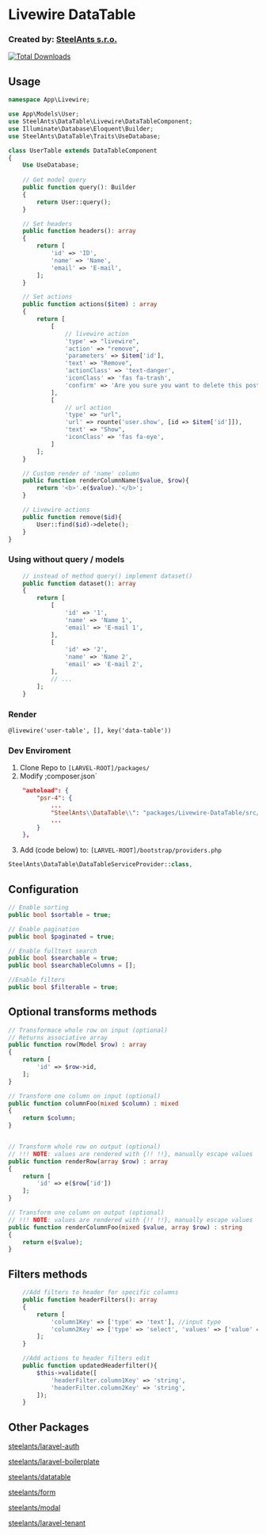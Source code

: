 # Livewire DataTable
### Created by: [SteelAnts s.r.o.](https://www.steelants.cz/)

[![Total Downloads](https://img.shields.io/packagist/dt/steelants/datatable.svg?style=flat-square)](https://packagist.org/packages/steelants/datatable)

## Usage

```php
namespace App\Livewire;

use App\Models\User;
use SteelAnts\DataTable\Livewire\DataTableComponent;
use Illuminate\Database\Eloquent\Builder;
use SteelAnts\DataTable\Traits\UseDatabase;

class UserTable extends DataTableComponent
{
    Use UseDatabase;
    
    // Get model query
    public function query(): Builder
    {
        return User::query();
    }

    // Set headers
    public function headers(): array
    {
        return [    
            'id' => 'ID',
            'name' => 'Name',
            'email' => 'E-mail',
        ];
    }

    // Set actions
    public function actions($item) : array
    {
        return [
            [
                // livewire action
                'type' => "livewire",
                'action' => "remove",
                'parameters' => $item['id'],
                'text' => "Remove",
                'actionClass' => 'text-danger',
                'iconClass' => 'fas fa-trash',
                'confirm' => 'Are you sure you want to delete this post?',
            ],
            [
                // url action
                'type' => "url",
                'url' => rounte('user.show', [id => $item['id']]),
                'text' => "Show",
                'iconClass' => 'fas fa-eye',
            ]
        ];
    }

    // Custom render of 'name' column
    public function renderColumnName($value, $row){
        return '<b>'.e($value).'</b>';
    }

    // Livewire actions
    public function remove($id){
        User::find($id)->delete();
    }
}
```

### Using without query / models
```php
    // instead of method query() implement dataset() 
    public function dataset(): array
    {
        return [
            [    
                'id' => '1',
                'name' => 'Name 1',
                'email' => 'E-mail 1',
            ],
            [    
                'id' => '2',
                'name' => 'Name 2',
                'email' => 'E-mail 2',
            ],
            // ...
        ];
    }
```

### Render
```blade
@livewire('user-table', [], key('data-table'))
```

### Dev Enviroment
1) Clone Repo to `[LARVEL-ROOT]/packages/`
2) Modify ;composer.json`
```json
    "autoload": {
        "psr-4": {
            ...
            "SteelAnts\\DataTable\\": "packages/Livewire-DataTable/src/"
            ...
        }
    },
```
3) Add (code below) to: `[LARVEL-ROOT]/bootstrap/providers.php`
```php
SteelAnts\DataTable\DataTableServiceProvider::class,
```

## Configuration
```php
// Enable sorting
public bool $sortable = true;

// Enable pagination
public bool $paginated = true;

// Enable fulltext search
public bool $searchable = true;
public bool $searchableColumns = [];

//Enable filters
public bool $filterable = true;
```

## Optional transforms methods
``` php
// Transformace whole row on input (optional)
// Returns associative array 
public function row(Model $row) : array
{
    return [
        'id' => $row->id,
    ];
}

// Transform one column on input (optional)
public function columnFoo(mixed $column) : mixed
{
    return $column;
}


// Transform whole row on output (optional)
// !!! NOTE: values are rendered with {!! !!}, manually escape values
public function renderRow(array $row) : array
{
    return [
        'id' => e($row['id'])
    ];
}

// Transform one column on output (optional)
// !!! NOTE: values are rendered with {!! !!}, manually escape values
public function renderColumnFoo(mixed $value, array $row) : string
{
    return e($value);
}
```

## Filters methods
``` php
    //Add filters to header for specific columns
    public function headerFilters(): array
    {
        return [
            'column1Key' => ['type' => 'text'], //input type
            'column2Key' => ['type' => 'select', 'values' => ['value' => 'name', 'value2' => 'name2']], //this for select
        ];
    }

    //Add actions to header filters edit
    public function updatedHeaderfilter(){
        $this->validate([
            'headerFilter.column1Key' => 'string',
            'headerFilter.column2Key' => 'string',
        ]);
    }
```

## Other Packages
[steelants/laravel-auth](https://github.com/steelants/laravel-auth)

[steelants/laravel-boilerplate](https://github.com/steelants/Laravel-Boilerplate)

[steelants/datatable](https://github.com/steelants/Livewire-DataTable)

[steelants/form](https://github.com/steelants/Laravel-Form)

[steelants/modal](https://github.com/steelants/Livewire-Modal)

[steelants/laravel-tenant](https://github.com/steelants/Laravel-Tenant)

